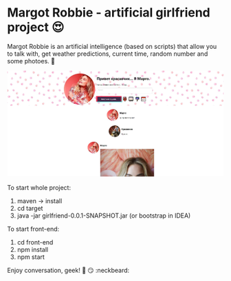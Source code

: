 # Margot Robbie - artificial girlfriend project :heart_eyes: 
Margot Robbie is an artificial intelligence (based on scripts) that allow you to talk with, get weather predictions, current time, random number and some photoes. :dancer:

<img src="project-preview.JPG" alt="Image-preview">

To start whole project:
1. maven -> install
2. cd target
3. java -jar girlfriend-0.0.1-SNAPSHOT.jar (or bootstrap in IDEA)

To start front-end:
1. cd front-end
2. npm install
3. npm start

Enjoy conversation, geek! :zany_face: :smirk: :neckbeard: